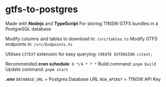 # gtfs-to-postgres

Made with **Nodejs** and **TypeScript**
For storing TfNSW GTFS bundles in a PostgreSQL database

Modify columns and tables to download in: `/src/tables.ts`
Modify GTFS endpoints in: `/src/Endpoints.ts`

Utilises `CITEXT` extension for easy querying: `CREATE EXTENSION citext;`

Recommended **cron schedule**: `0 */4 * * *`
Build command: `pnpm build`
Update command: `pnpm start`

**.env**
`DATABASE_URL` = Postgres Database URL
`NSW_APIKEY` = TfNSW API Key
